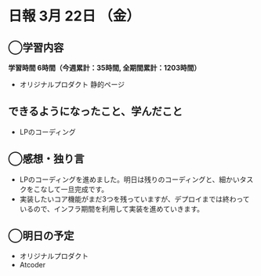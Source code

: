 # 日報  3月 22日 （金）

## ◯学習内容

**学習時間  6時間（今週累計：35時間, 全期間累計：1203時間）**

- オリジナルプロダクト 静的ページ

## できるようになったこと、学んだこと

- LPのコーディング

## ◯感想・独り言

- LPのコーディングを進めました。明日は残りのコーディングと、細かいタスクをこなして一旦完成です。
- 実装したいコア機能がまだ3つを残っていますが、デプロイまでは終わっているので、インフラ期間を利用して実装を進めていきます。

## ◯明日の予定

- オリジナルプロダクト
- Atcoder
